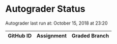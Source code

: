 # Autograder Status
Autograder last run at: October 15, 2018 at 23:20

| GitHub ID | Assignment | Graded Branch |
|-----------|------------|---------------|
